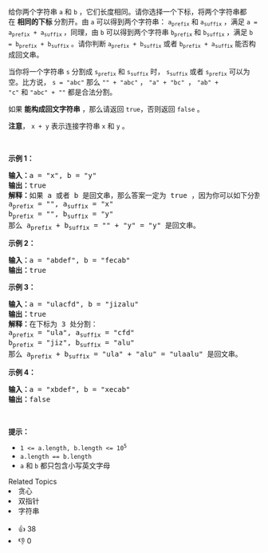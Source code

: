 <p>给你两个字符串 <code>a</code> 和 <code>b</code> ，它们长度相同。请你选择一个下标，将两个字符串都在 <strong>相同的下标 </strong>分割开。由 <code>a</code> 可以得到两个字符串： <code>a<sub>prefix</sub></code> 和 <code>a<sub>suffix</sub></code> ，满足 <code>a = a<sub>prefix</sub> + a<sub>suffix</sub></code><sub> </sub>，同理，由 <code>b</code> 可以得到两个字符串 <code>b<sub>prefix</sub></code> 和 <code>b<sub>suffix</sub></code> ，满足 <code>b = b<sub>prefix</sub> + b<sub>suffix</sub></code> 。请你判断 <code>a<sub>prefix</sub> + b<sub>suffix</sub></code> 或者 <code>b<sub>prefix</sub> + a<sub>suffix</sub></code> 能否构成回文串。</p>

<p>当你将一个字符串 <code>s</code> 分割成 <code>s<sub>prefix</sub></code> 和 <code>s<sub>suffix</sub></code> 时， <code>s<sub>suffix</sub></code> 或者 <code>s<sub>prefix</sub></code> 可以为空。比方说， <code>s = "abc"</code> 那么 <code>"" + "abc"</code> ， <code>"a" + "bc" </code>， <code>"ab" + "c"</code> 和 <code>"abc" + ""</code> 都是合法分割。</p>

<p>如果 <strong>能构成回文字符串</strong> ，那么请返回 <code>true</code>，否则返回<em> </em><code>false</code> 。</p>

<p><strong>注意</strong>， <code>x + y</code> 表示连接字符串 <code>x</code> 和 <code>y</code> 。</p>

<p> </p>

<p><strong>示例 1：</strong></p>

<pre>
<b>输入：</b>a = "x", b = "y"
<b>输出：</b>true
<b>解释：</b>如果 a 或者 b 是回文串，那么答案一定为 true ，因为你可以如下分割：
a<sub>prefix</sub> = "", a<sub>suffix</sub> = "x"
b<sub>prefix</sub> = "", b<sub>suffix</sub> = "y"
那么 a<sub>prefix</sub> + b<sub>suffix</sub> = "" + "y" = "y" 是回文串。
</pre>

<p><strong>示例 2：</strong></p>

<pre>
<strong>输入：</strong>a = "abdef", b = "fecab"
<strong>输出：</strong>true
</pre>

<p><strong>示例 3：</strong></p>

<pre>
<b>输入：</b>a = "ulacfd", b = "jizalu"
<b>输出：</b>true
<b>解释：</b>在下标为 3 处分割：
a<sub>prefix</sub> = "ula", a<sub>suffix</sub> = "cfd"
b<sub>prefix</sub> = "jiz", b<sub>suffix</sub> = "alu"
那么 a<sub>prefix</sub> + b<sub>suffix</sub> = "ula" + "alu" = "ulaalu" 是回文串。</pre>

<p><strong>示例 4：</strong></p>

<pre>
<strong>输入：</strong>a = "xbdef", b = "xecab"
<strong>输出：</strong>false
</pre>

<p> </p>

<p><strong>提示：</strong></p>

<ul>
	<li><code>1 <= a.length, b.length <= 10<sup>5</sup></code></li>
	<li><code>a.length == b.length</code></li>
	<li><code>a</code> 和 <code>b</code> 都只包含小写英文字母</li>
</ul>
<div><div>Related Topics</div><div><li>贪心</li><li>双指针</li><li>字符串</li></div></div><br><div><li>👍 38</li><li>👎 0</li></div>